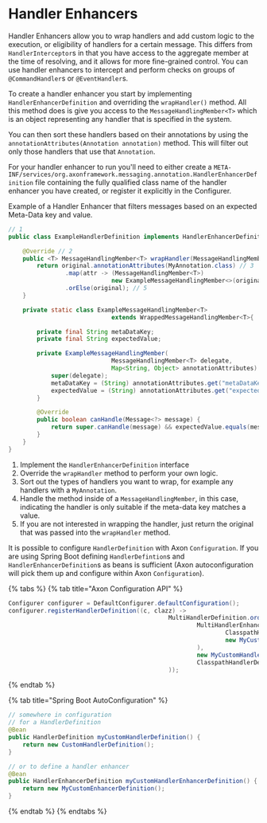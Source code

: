 # Handler Enhancers

Handler Enhancers allow you to wrap handlers and add custom logic to the execution, or eligibility of handlers for a certain message. This differs from `HandlerInterceptor`s in that you have access to the aggregate member at the time of resolving, and it allows for more fine-grained control. You can use handler enhancers to intercept and perform checks on groups of `@CommandHandler`s or `@EventHandler`s.

To create a handler enhancer you start by implementing `HandlerEnhancerDefinition` and overriding the `wrapHandler()` method. All this method does is give you access to the `MessageHandlingMember<T>` which is an object representing any handler that is specified in the system.

You can then sort these handlers based on their annotations by using the `annotationAttributes(Annotation annotation)` method. This will filter out only those handlers that use that `Annotation`.

For your handler enhancer to run you'll need to either create a `META-INF/services/org.axonframework.messaging.annotation.HandlerEnhancerDefinition` file containing the fully qualified class name of the handler enhancer you have created, or register it explicitly in the Configurer.

Example of a Handler Enhancer that filters messages based on an expected Meta-Data key and value.

```java
// 1
public class ExampleHandlerDefinition implements HandlerEnhancerDefinition { 

    @Override // 2
    public <T> MessageHandlingMember<T> wrapHandler(MessageHandlingMember<T> original) {
        return original.annotationAttributes(MyAnnotation.class) // 3
                .map(attr -> (MessageHandlingMember<T>) 
                             new ExampleMessageHandlingMember<>(original, attr))
                .orElse(original); // 5
    }

    private static class ExampleMessageHandlingMember<T> 
                             extends WrappedMessageHandlingMember<T>{

        private final String metaDataKey;
        private final String expectedValue;

        private ExampleMessageHandlingMember(
                             MessageHandlingMember<T> delegate,
                             Map<String, Object> annotationAttributes) {
            super(delegate);
            metaDataKey = (String) annotationAttributes.get("metaDataKey");
            expectedValue = (String) annotationAttributes.get("expectedValue");
        }

        @Override
        public boolean canHandle(Message<?> message) {
            return super.canHandle(message) && expectedValue.equals(message.getMetaData().get(metaDataKey)); // 4
        }
    }
}
```

1. Implement the `HandlerEnhancerDefinition` interface
2. Override the `wrapHandler` method to perform your own logic.
3. Sort out the types of handlers you want to wrap, for example any handlers with a `MyAnnotation`.
4. Handle the method inside of a `MessageHandlingMember`, in this case, indicating the handler is only suitable if the meta-data key matches a value.
5. If you are not interested in wrapping the handler, just return the original that was passed into the `wrapHandler` method.

It is possible to configure `HandlerDefinition` with Axon `Configuration`. If you are using Spring Boot defining `HandlerDefintion`s and `HandlerEnhancerDefinition`s as beans is sufficient \(Axon autoconfiguration will pick them up and configure within Axon `Configuration`\).

{% tabs %}
{% tab title="Axon Configuration API" %}
```java
Configurer configurer = DefaultConfigurer.defaultConfiguration();
configurer.registerHandlerDefinition((c, clazz) ->
                                             MultiHandlerDefinition.ordered(
                                                     MultiHandlerEnhancerDefinition.ordered(
                                                             ClasspathHandlerEnhancerDefinition.forClass(clazz),
                                                             new MyCustomEnhancerDefinition()
                                                     ),
                                                     new MyCustomHandlerDefinition(),
                                                     ClasspathHandlerDefinition.forClass(clazz)
                                             ));
```
{% endtab %}

{% tab title="Spring Boot AutoConfiguration" %}
```java
// somewhere in configuration
// for a HandlerDefinition
@Bean
public HandlerDefinition myCustomHandlerDefinition() {
    return new CustomHandlerDefinition(); 
}

// or to define a handler enhancer
@Bean
public HandlerEnhancerDefinition myCustomHandlerEnhancerDefinition() {
    return new MyCustomEnhancerDefinition(); 
}
```
{% endtab %}
{% endtabs %}

